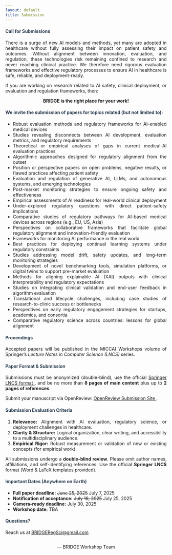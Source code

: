 ```yaml
---
layout: default
title: Submission
---
```


<div class="post" style="text-align: justify;">

<section class="call-intro">
  <h4 class="pageTitle" style="color: #2c3e50;">Call for Submissions</h4>
  <p>
    There is a surge of new AI models and methods, yet many are adopted in healthcare without fully assessing their impact on patient safety and outcomes. Without alignment between innovation, evaluation, and regulation, these technologies risk remaining confined to research and never reaching clinical practice. We therefore need rigorous evaluation frameworks and effective regulatory processes to ensure AI in healthcare is safe, reliable, and deployment-ready.
  </p>
  <p>
    If you are working on research related to AI safety, clinical deployment, or evaluation and regulation frameworks, then:
  </p>
  <p style="text-align: center; font-weight: bold; margin: 1em 0;">
    <strong>BRIDGE</strong> is the right place for your work!
  </p>
</section>


  <!-- Topics of Interest -->
  <section class="topics">
    <h4 style="color: #2c3e50;">We invite the submission of papers for topics related (but not limited to):</h4>
    <ul>
      <li>Robust evaluation methods and regulatory frameworks for AI-enabled medical devices</li>
      <li>Studies revealing disconnects between AI development, evaluation metrics, and regulatory requirements</li>
      <li>Theoretical or empirical analyses of gaps in current medical-AI evaluation practices</li>
      <li>Algorithmic approaches designed for regulatory alignment from the outset</li>
      <li>Position or perspective papers on open problems, negative results, or flawed practices affecting patient safety</li>
      <li>Evaluation and regulation of generative AI, LLMs, and autonomous systems, and emerging technologies </li>
      <li>Post-market monitoring strategies to ensure ongoing safety and effectiveness</li>
      <li>Empirical assessments of AI readiness for real-world clinical deployment</li>
      <li>Under-explored regulatory questions with direct patient-safety implications</li>
      <li>Comparative studies of regulatory pathways for AI-based medical devices across regions (e.g., EU, US, Asia)</li>
      <li>Perspectives on collaborative frameworks that facilitate global regulatory alignment and innovation-friendly evaluation</li>
      <li>Frameworks for monitoring AI performance in the real world</li>
      <li>Best practices for deploying continual learning systems under regulatory constraints</li>
      <li>Studies addressing model drift, safety updates, and long-term monitoring strategies</li>
      <li>Development of novel benchmarking tools, simulation platforms, or digital twins to support pre-market evaluation</li>
      <li>Methods for aligning explainable AI (XAI) outputs with clinical interpretability and regulatory expectations</li>
      <li>Studies on integrating clinical validation and end-user feedback in algorithm evaluation</li>
      <li>Translational and lifecycle challenges, including case studies of research-to-clinic success or bottlenecks</li>
      <li>Perspectives on early regulatory engagement strategies for startups, academics, and consortia</li>
      <li>Comparative regulatory science across countries: lessons for global alignment</li>
    </ul>
  </section>

  <!-- Proceedings -->
  <section class="proceedings">
    <h4 style="color: #2c3e50;">Proceedings</h4>
    <p>
      Accepted papers will be published in the MICCAI Workshops volume of Springer’s
      <em>Lecture Notes in Computer Science (LNCS)</em> series.
    </p>
  </section>

<!-- Paper Format & Submission -->
<section class="paper-format">
  <h4 style="color: #2c3e50;">Paper Format &amp; Submission</h4>
  <p>
    Submissions must be anonymized (double-blind), use the official
    <a href="https://www.springer.com/gp/computer-science/lncs/conference-proceedings-guidelines"
       target="_blank"
       rel="noopener">
      Springer LNCS format
    </a>,
    and be no more than <strong>8 pages of main content</strong> plus up to <strong>2 pages of references</strong>.
  </p>
  <p>
    Submit your manuscript via OpenReview:
    <a href="https://openreview.net/group?id=MICCAI.org/2025/Workshop/BRIDGE"
       target="_blank"
       rel="noopener">
      OpenReview Submission Site
    </a>.
  </p>
</section>


  <!-- Submission Evaluation Criteria -->
  <section class="submission-guidelines">
    <h4 style="color: #2c3e50;">Submission Evaluation Criteria</h4>
    <ol>
      <li><strong>Relevance:</strong> Alignment with AI evaluation, regulatory science, or deployment challenges in healthcare.</li>
      <li><strong>Clarity & Structure:</strong> Logical organization, clear writing, and accessibility to a multidisciplinary audience.</li>
      <li><strong>Empirical Rigor:</strong> Robust measurement or validation of new or existing concepts (for empirical work).</li>
    </ol>
    <p>
      All submissions undergo a <strong>double-blind review</strong>. Please omit author names, affiliations, and
      self-identifying references. Use the official <strong>Springer LNCS</strong> format (Word & LaTeX templates provided).
    </p>
  </section>

  <!-- Important Dates -->
  <section class="important-dates">
    <h4 style="color: #2c3e50;">Important Dates (Anywhere on Earth)</h4>
    <ul>
    <li><strong>Full paper deadline:</strong> <s>June 25, 2025</s> July 7, 2025</li>
    <li><strong>Notification of acceptance:</strong> <s>July 16, 2025</s> July 25, 2025</li>
    <li><strong>Camera-ready deadline:</strong> July 30, 2025</li>
    <li><strong>Workshop date:</strong> TBA</li>
    </ul>
  </section>



  <!-- Contact -->
  <section class="contact">
    <h4 style="color: #2c3e50;">Questions?</h4>
    <p>Reach us at <a href="mailto:BRIDGERegSci@gmail.com">BRIDGERegSci@gmail.com</a></p>
  </section>

  <footer style="text-align: center; margin-top: 2em;">
    <p>— BRIDGE Workshop Team</p>
  </footer>

</div>